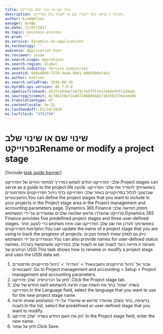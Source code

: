 ```yaml
---
title: שינוי שם או שינוי שלב בפרוייקט
description: משימה זו מראה כיצד לשנות שם או לשנות שלב בפרוייקט.
author: KimANelson
manager: AnnBe
ms.date: 11/07/2017
ms.topic: business-process
ms.prod: ''
ms.service: dynamics-ax-applications
ms.technology: ''
audience: Application User
ms.reviewer: josaw
ms.search.scope: Operations
ms.search.region: Global
ms.search.industry: Service industries
ms.assetid: 0d6e4888-7379-4ea6-b0e1-b8b43b0ef4e2
ms.author: knelson
ms.search.validFrom: 2016-06-30
ms.dyn365.ops.version: AX 7.0.0
ms.openlocfilehash: d53fc4d3eb71679c7e5ff17e17e8d4f6f5318a8c
ms.sourcegitcommit: 8c786230ef2a497280885b827162561776e2eb00
ms.translationtype: HT
ms.contentlocale: he-IL
ms.lasthandoff: 03/24/2020
ms.locfileid: "3751799"
---
```

# <a name="rename-or-modify-a-project-stage"></a><span data-ttu-id="fe7e9-103">שינוי שם או שינוי שלב בפרוייקט</span><span class="sxs-lookup"><span data-stu-id="fe7e9-103">Rename or modify a project stage</span></span>

[!include [task guide banner](../../includes/task-guide-banner.md)]

<span data-ttu-id="fe7e9-104">שלבי הפרוייקט יכולים לשמש כמדריך למחזור החיים של הפרוייקט.</span><span class="sxs-lookup"><span data-stu-id="fe7e9-104">Project stages can serve as a guide to the project life cycle.</span></span> <span data-ttu-id="fe7e9-105">באפשרותך להגדיר את שלבי הפרוייקט שברצונך לכלול בפרויקטיים באזור שלבי הפרוייקט בדף ניהול הפרוייקטים והפרמטרים החשבונאיים.</span><span class="sxs-lookup"><span data-stu-id="fe7e9-105">You can define the project stages that you want to include in your projects in the Project stage area in the Project management and accounting parameters page.</span></span> <span data-ttu-id="fe7e9-106">Dynamics 365 Finance מספק חמישה שלבי פרוייקט שהוגדרו מראש ושלושה שלבים שמוגדרים על-ידי המשתמש.</span><span class="sxs-lookup"><span data-stu-id="fe7e9-106">Dynamics 365 Finance provides five predefined project stages and three user-defined stages.</span></span> <span data-ttu-id="fe7e9-107">באפשרותך לעדכן את שם שלב הפרוייקט שבו אתה משתמש כדי לעקוב אחר התקדמות הפרוייקטים.</span><span class="sxs-lookup"><span data-stu-id="fe7e9-107">You can update the name of a project stage that you are using to track the progress of projects.</span></span> <span data-ttu-id="fe7e9-108">ניתן גם לספק שמות לשמות מצבים המוגדרים על ידי המשתמש.</span><span class="sxs-lookup"><span data-stu-id="fe7e9-108">You can also provide names for user-defined status names.</span></span> <span data-ttu-id="fe7e9-109">משימה זו מראה כיצד לשנות שם או לשנות שלב בפרוייקט ומשתמשת בערכת הנתונים של USSI.</span><span class="sxs-lookup"><span data-stu-id="fe7e9-109">This task shows how to rename or modify a project stage and uses the USSI data set.</span></span>

1. <span data-ttu-id="fe7e9-110">עבור אל 'ניהול פרוייקטים וחשבונאות' > 'הגדרה' > 'ניהול פרוייקטים ופרמטרים חשבונאיים'.</span><span class="sxs-lookup"><span data-stu-id="fe7e9-110">Go to Project management and accounting > Setup > Project management and accounting parameters.</span></span>
2. <span data-ttu-id="fe7e9-111">לחץ על הכרטיסיה 'שלב פרוייקט'.</span><span class="sxs-lookup"><span data-stu-id="fe7e9-111">Click the Project stage tab.</span></span>
3. <span data-ttu-id="fe7e9-112">בשדה 'שפה' בחר את השפה שבה תרצה להשתמש לשם החדש של שלב הפרוייקט.</span><span class="sxs-lookup"><span data-stu-id="fe7e9-112">In the Language field, select the language that you want to use for the new project stage name.</span></span>
4. <span data-ttu-id="fe7e9-113">ברשימה, בחר בשלב שהוגדר מראש או שהוגדר על-ידי המשתמש שאותו תרצה לשנות.</span><span class="sxs-lookup"><span data-stu-id="fe7e9-113">In the list, select the predefined or user-defined stage that you want to modify.</span></span> 
5. <span data-ttu-id="fe7e9-114">הזן את השם החדש בשדה 'שלב פרוייקט'.</span><span class="sxs-lookup"><span data-stu-id="fe7e9-114">In the Project stage field, enter the new name.</span></span>
6. <span data-ttu-id="fe7e9-115">לחץ על שמור.</span><span class="sxs-lookup"><span data-stu-id="fe7e9-115">Click Save.</span></span>
